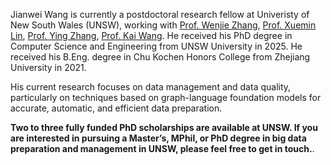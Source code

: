 Jianwei Wang is currently a postdoctoral research fellow at Univeristy of New South Wales (UNSW), working with [Prof. Wenjie Zhang](https://cgi.cse.unsw.edu.au/~zhangw/), [Prof. Xuemin Lin](https://scholar.google.com.au/citations?user=j6rglkYAAAAJ&hl=en), [Prof. Ying Zhang](https://scholar.google.com.au/citations?user=9LTwX4cAAAAJ&hl=zh-CN), [Prof. Kai Wang](https://cs-kaiwang.github.io/). 
He received his PhD degree in Computer Science and Engineering from UNSW University in 2025.
He received his B.Eng. degree in Chu Kochen Honors College from Zhejiang University in 2021. 

His current research focuses on data management and data quality, particularly on techniques based on graph-language foundation models for accurate, automatic, and efficient data preparation.

**Two to three fully funded PhD scholarships are available at UNSW. If you are interested in pursuing a Master’s, MPhil, or PhD degree in big data preparation and management in UNSW, please feel free to get in touch.**.